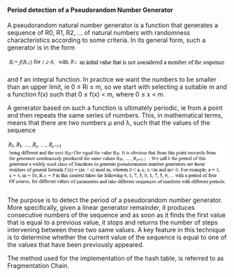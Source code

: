 #### Period detection of a Pseudorandom Number Generator

A pseudorandom natural number generator is a function that generates a sequence of R0, R1, R2, ... of natural numbers with 
randomness characteristics according to some criteria. In its general form, such a generator is in the form

![Ri](https://github.com/GeorgePapageorgakis/random-number-generator-period-detection/blob/master/Ri.jpg)

and f an integral function. In practice we want the numbers to be smaller than an upper limit, ie 0 ≤ Ri ≤ m, so we start 
with selecting a suitable m and a function f(x) such that 0 ≤ f(x) < m, where 0 ≤ x < m.

A generator based on such a function is ultimately periodic, ie from a point and then repeats the same series of numbers. 
This, in mathematical terms, means that there are two numbers μ and λ, such that the values ​​of the sequence 

![R.](https://github.com/GeorgePapageorgakis/random-number-generator-period-detection/blob/master/Ri2.jpg)

The purpose is to detect the period of a pseudorandom number generator. More specifically, given a linear generator remainder,
it produces consecutive numbers of the sequence and as soon as it finds the first value that is equal to a previous value, it 
stops and returns the number of steps intervening between these two same values. A key feature in this technique is to determine
whether the current value of the sequence is equal to one of the values that have been previously appeared.

The method used for the implementation of the hash table, is referred to as Fragmentation Chain.